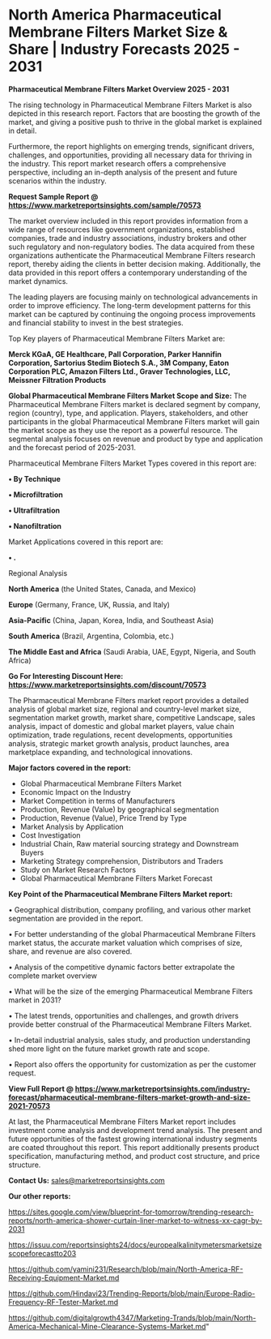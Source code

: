 # North America Pharmaceutical Membrane Filters Market Size & Share | Industry Forecasts 2025 - 2031

<Strong> Pharmaceutical Membrane Filters Market Overview 2025 - 2031</strong>

The rising technology in Pharmaceutical Membrane Filters Market is also depicted in this research report. Factors that are boosting the growth of the market, and giving a positive push to thrive in the global market is explained in detail.

Furthermore, the report highlights on emerging trends, significant drivers, challenges, and opportunities, providing all necessary data for thriving in the industry. This report market research offers a comprehensive perspective, including an in-depth analysis of the present and future scenarios within the industry.

<strong>Request Sample Report @ <a href=https://www.marketreportsinsights.com/sample/70573>https://www.marketreportsinsights.com/sample/70573</a></strong>

The market overview included in this report provides information from a wide range of resources like government organizations, established companies, trade and industry associations, industry brokers and other such regulatory and non-regulatory bodies. The data acquired from these organizations authenticate the Pharmaceutical Membrane Filters research report, thereby aiding the clients in better decision making. Additionally, the data provided in this report offers a contemporary understanding of the market dynamics.

The leading players are focusing mainly on technological advancements in order to improve efficiency. The long-term development patterns for this market can be captured by continuing the ongoing process improvements and financial stability to invest in the best strategies.

Top Key players of Pharmaceutical Membrane Filters Market are:

<strong>Merck KGaA, GE Healthcare, Pall Corporation, Parker Hannifin Corporation, Sartorius Stedim Biotech S.A., 3M Company, Eaton Corporation PLC, Amazon Filters Ltd., Graver Technologies, LLC, Meissner Filtration Products</strong>

<strong><b>Global Pharmaceutical Membrane Filters Market Scope and Size:</b></strong>
The Pharmaceutical Membrane Filters market is declared segment by company, region (country), type, and application. Players, stakeholders, and other participants in the global Pharmaceutical Membrane Filters market will gain the market scope as they use the report as a powerful resource. The segmental analysis focuses on revenue and product by type and application and the forecast period of 2025-2031.

Pharmaceutical Membrane Filters Market Types covered in this report are:

<strong>• By Technique

• Microfiltration

• Ultrafiltration

• Nanofiltration</strong>

Market Applications covered in this report are:

<strong>• .</strong> 

Regional Analysis

<strong>North America</strong> (the United States, Canada, and Mexico)

<strong>Europe</strong> (Germany, France, UK, Russia, and Italy)

<strong>Asia-Pacific</strong> (China, Japan, Korea, India, and Southeast Asia)

<strong>South America</strong> (Brazil, Argentina, Colombia, etc.)

<strong>The Middle East and Africa</strong> (Saudi Arabia, UAE, Egypt, Nigeria, and South Africa)

<strong>Go For Interesting Discount Here: <a href=https://www.marketreportsinsights.com/discount/70573>https://www.marketreportsinsights.com/discount/70573</a></strong>

The Pharmaceutical Membrane Filters market report provides a detailed analysis of global market size, regional and country-level market size, segmentation market growth, market share, competitive Landscape, sales analysis, impact of domestic and global market players, value chain optimization, trade regulations, recent developments, opportunities analysis, strategic market growth analysis, product launches, area marketplace expanding, and technological innovations.

<strong><b>Major factors covered in the report:</b></strong>
<ul>
  <li>Global Pharmaceutical Membrane Filters Market </li>
  <li>Economic Impact on the Industry</li>
  <li>Market Competition in terms of Manufacturers</li>
  <li>Production, Revenue (Value) by geographical segmentation</li>
  <li>Production, Revenue (Value), Price Trend by Type</li>
  <li>Market Analysis by Application</li>
  <li>Cost Investigation</li>
  <li>Industrial Chain, Raw material sourcing strategy and Downstream Buyers</li>
  <li>Marketing Strategy comprehension, Distributors and Traders</li>
  <li>Study on Market Research Factors</li>
  <li>Global Pharmaceutical Membrane Filters Market Forecast</li>
</ul>

<strong><b>Key Point of the Pharmaceutical Membrane Filters Market report:</b></strong>

• Geographical distribution, company profiling, and various other market segmentation are provided in the report.

• For better understanding of the global Pharmaceutical Membrane Filters market status, the accurate market valuation which comprises of size, share, and revenue are also covered.

• Analysis of the competitive dynamic factors better extrapolate the complete market overview

• What will be the size of the emerging Pharmaceutical Membrane Filters market in 2031?

• The latest trends, opportunities and challenges, and growth drivers provide better construal of the Pharmaceutical Membrane Filters Market.

• In-detail industrial analysis, sales study, and production understanding shed more light on the future market growth rate and scope.

• Report also offers the opportunity for customization as per the customer request.

<strong><b>View Full Report @ <a href=https://www.marketreportsinsights.com/industry-forecast/pharmaceutical-membrane-filters-market-growth-and-size-2021-70573>https://www.marketreportsinsights.com/industry-forecast/pharmaceutical-membrane-filters-market-growth-and-size-2021-70573</a></b></strong>


At last, the Pharmaceutical Membrane Filters Market report includes investment come analysis and development trend analysis. The present and future opportunities of the fastest growing international industry segments are coated throughout this report. This report additionally presents product specification, manufacturing method, and product cost structure, and price structure.

<strong>Contact Us:</strong>
sales@marketreportsinsights.com

<strong>Our other reports:</strong>

<a href=https://sites.google.com/view/blueprint-for-tomorrow/trending-research-reports/north-america-shower-curtain-liner-market-to-witness-xx-cagr-by-2031>https://sites.google.com/view/blueprint-for-tomorrow/trending-research-reports/north-america-shower-curtain-liner-market-to-witness-xx-cagr-by-2031</a>

<a href=https://issuu.com/reportsinsights24/docs/europealkalinitymetersmarketsizescopeforecastto203>https://issuu.com/reportsinsights24/docs/europealkalinitymetersmarketsizescopeforecastto203</a>

<a href=https://github.com/yamini231/Research/blob/main/North-America-RF-Receiving-Equipment-Market.md>https://github.com/yamini231/Research/blob/main/North-America-RF-Receiving-Equipment-Market.md</a>

<a href=https://github.com/Hindavi23/Trending-Reports/blob/main/Europe-Radio-Frequency-RF-Tester-Market.md>https://github.com/Hindavi23/Trending-Reports/blob/main/Europe-Radio-Frequency-RF-Tester-Market.md</a>

<a href=https://github.com/digitalgrowth4347/Marketing-Trands/blob/main/North-America-Mechanical-Mine-Clearance-Systems-Market.md>https://github.com/digitalgrowth4347/Marketing-Trands/blob/main/North-America-Mechanical-Mine-Clearance-Systems-Market.md</a>"
